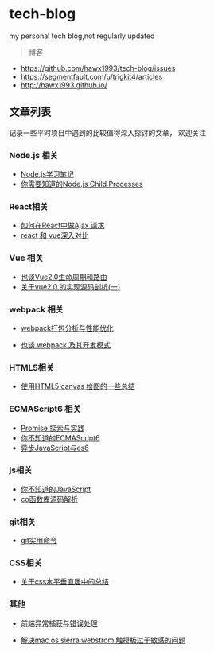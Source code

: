 # tech-blog
my personal tech blog,not regularly updated

>博客
- https://github.com/hawx1993/tech-blog/issues
- https://segmentfault.com/u/trigkit4/articles
- http://hawx1993.github.io/

## 文章列表

记录一些平时项目中遇到的比较值得深入探讨的文章， 欢迎关注

### Node.js 相关

- [Node.js学习笔记](https://github.com/hawx1993/tech-blog/issues/14)
- [你需要知道的Node.js Child Processes](https://github.com/hawx1993/tech-blog/issues/15)

### React相关

- [如何在React中做Ajax 请求](https://github.com/hawx1993/tech-blog/issues/1)
- [react 和 vue深入对比](https://github.com/hawx1993/tech-blog/issues/17)

### Vue 相关

- [也谈Vue2.0生命周期和路由](https://github.com/hawx1993/tech-blog/issues/6)
- [关于vue2.0 的实现源码剖析(一)](https://github.com/hawx1993/tech-blog/issues/11)

### webpack 相关

- [webpack打包分析与性能优化](https://github.com/hawx1993/tech-blog/issues/3)

- [也谈 webpack 及其开发模式](https://github.com/hawx1993/tech-blog/issues/4)

### HTML5相关

- [使用HTML5 canvas 绘图的一些总结](https://github.com/hawx1993/tech-blog/issues/5)

### ECMAScript6 相关

- [Promise 探索与实践](https://github.com/hawx1993/tech-blog/issues/7)
- [你不知道的ECMAScript6 ](https://github.com/hawx1993/tech-blog/issues/9)
- [异步JavaScript与es6](https://github.com/hawx1993/tech-blog/issues/10)

### js相关

- [你不知道的JavaScript](https://github.com/hawx1993/tech-blog/issues/16)
- [co函数库源码解析](https://github.com/hawx1993/tech-blog/issues/18)

### git相关

- [git实用命令](https://github.com/hawx1993/tech-blog/issues/8)

### CSS相关

- [关于css水平垂直居中的总结](https://github.com/hawx1993/tech-blog/issues/12)

### 其他

- [前端异常捕获与错误处理](https://github.com/hawx1993/tech-blog/issues/13)

- [解决mac os sierra webstrom 触摸板过于敏感的问题](https://github.com/hawx1993/tech-blog/issues/2)




